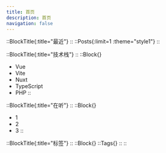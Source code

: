 ```yaml
---
title: 首页
description: 首页
navigation: false
---
```

::BlockTitle{:title="最近"}
::
::Posts{:limit=1 :theme="style1"}
::

::BlockTitle{:title="技术栈"}
::
::Block{}
- Vue
- Vite
- Nuxt
- TypeScript
- PHP
::

::BlockTitle{:title="在听"}
::
::Block{}
- 1
- 2
- 3
::

::BlockTitle{:title="标签"}
::
::Block{}
::Tags{}
::
::

